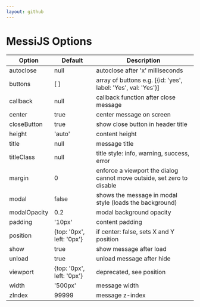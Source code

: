 ```yaml
---
layout: github
---
```

# MessiJS Options
| Option       | Default                   | Description                                                            |
| ------------ | ------------------------- | ---------------------------------------------------------------------- |
| autoclose    | null                      | autoclose after 'x' milliseconds                                       |
| buttons      | [ ]                       | array of buttons e.g. [{id: 'yes', label: 'Yes', val: 'Yes'}]          |
| callback     | null                      | callback function after close message                                  |
| center       | true                      | center message on screen                                               |
| closeButton  | true                      | show close button in header title                                      |
| height       | 'auto'                    | content height                                                         |
| title        | null                      | message title                                                          |
| titleClass   | null                      | title style: info, warning, success, error                             |
| margin       | 0                         | enforce a viewport the dialog cannot move outside, set zero to disable |
| modal        | false                     | shows the message in modal style (loads the background)                |
| modalOpacity | 0.2                       | modal background opacity                                               |
| padding      | '10px'                    | content padding                                                        |
| position     | {top: '0px', left: '0px'} | if center: false, sets X and Y position                                |
| show         | true                      | show message after load                                                |
| unload       | true                      | unload message after hide                                              |
| viewport     | {top: '0px', left: '0px'} | deprecated, see position                                               |
| width        | '500px'                   | message width                                                          |
| zIndex       | 99999                     | message z-index                                                        |
